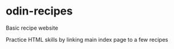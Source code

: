 # odin-recipes

Basic recipe website

Practice HTML skills by linking main index page to a few recipes